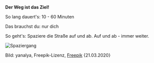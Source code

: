 **Der Weg ist das Ziel!**

So lang dauert's: 10 - 60 Minuten

Das brauchst du: nur dich

So geht's: Spaziere die Straße auf und ab. Auf und ab - immer weiter.

![Spaziergang](https://image.freepik.com/fotos-kostenlos/maedchen-spazieren-waehrend-der-morgendlichen-sportpraxis_1163-3024.jpg)

Bild: yanalya, Freepik-Lizenz, [Freepik](https://de.freepik.com/fotos-kostenlos/maedchen-spazieren-waehrend-der-morgendlichen-sportpraxis_1282063.htm#page=1&query=Spazieren%20stadt&position=3) {21.03.2020}
